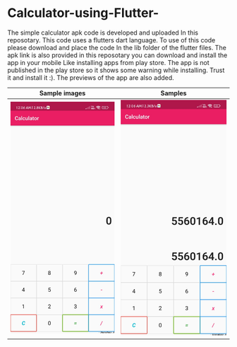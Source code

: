 # Calculator-using-Flutter-
The simple calculator apk code is developed and 
uploaded In this reposotary. 
This code uses a flutters dart language. 
To use of this code please download and place the
code In the lib folder of the flutter files. 
The apk link is also provided in this reposotary 
you can download and install the app in your mobile 
Like installing apps from play store. 
The app is not published in the play store so it shows some warning while installing.
Trust it and install it :).
The previews of the app are also added.

| Sample images | Samples |
:-------------------------:|:-------------------------:
| <img src="https://github.com/Dhamu785/Dhamu785/blob/main/Images/Calculator/Calculator1.jpeg"> | <img src="https://github.com/Dhamu785/Dhamu785/blob/main/Images/Calculator/Calculator2.jpeg"> |
